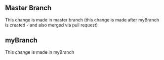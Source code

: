 ## Master Branch
This change is made in master branch (this change is made after myBranch is created - and also merged via pull request)
## myBranch
This change is made in myBranch